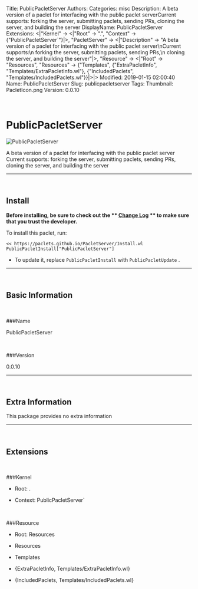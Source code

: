 Title: PublicPacletServer
Authors: 
Categories: misc
Description: A beta version of a paclet for interfacing with the public paclet serverCurrent supports:  forking the server, submitting paclets, sending PRs,  cloning the server, and building the server
DisplayName: PublicPacletServer
Extensions: <|"Kernel" -> <|"Root" -> ".", "Context" -> {"PublicPacletServer`"}|>, "PacletServer" -> <|"Description" -> "A beta version of a paclet for interfacing with the public paclet server\nCurrent supports:\n  forking the server, submitting paclets, sending PRs,\n  cloning the server, and building the server"|>, "Resource" -> <|"Root" -> "Resources", "Resources" -> {"Templates", {"ExtraPacletInfo", "Templates/ExtraPacletInfo.wl"}, {"IncludedPaclets", "Templates/IncludedPaclets.wl"}}|>|>
Modified: 2019-01-15 02:00:40
Name: PublicPacletServer
Slug: publicpacletserver
Tags: 
Thumbnail: PacletIcon.png
Version: 0.0.10

<a id="publicpacletserver" class="Section" style="width:0;height:0;margin:0;padding:0;">&zwnj;</a>

# PublicPacletServer

![PublicPacletServer]({filename}/img/PublicPacletServer/PacletIcon.png)

A beta version of a paclet for interfacing with the public paclet server
Current supports:
  forking the server, submitting paclets, sending PRs,
  cloning the server, and building the server

---

<a id="install" class="Subsection" style="width:0;height:0;margin:0;padding:0;">&zwnj;</a>

## Install

**Before installing, be sure to check out the ** **[Change Log](https://paclets.github.io/PacletServer/pages/log.html)** ** to make sure that you trust the developer.**

To install this paclet, run:

    << https://paclets.github.io/PacletServer/Install.wl
    PublicPacletInstall["PublicPacletServer"]

*  To update it, replace  ```PublicPacletInstall``` with  ```PublicPacletUpdate``` . 

---

<a id="basicinformation" class="Subsection" style="width:0;height:0;margin:0;padding:0;">&zwnj;</a>

## Basic Information

<a id="name" class="Subsubsection" style="width:0;height:0;margin:0;padding:0;">&zwnj;</a>

###Name

PublicPacletServer

<a id="version" class="Subsubsection" style="width:0;height:0;margin:0;padding:0;">&zwnj;</a>

###Version

0.0.10

---

<a id="extrainformation" class="Subsection" style="width:0;height:0;margin:0;padding:0;">&zwnj;</a>

## Extra Information

This package provides no extra information

---

<a id="extensions" class="Subsection" style="width:0;height:0;margin:0;padding:0;">&zwnj;</a>

## Extensions

<a id="kernel" class="Subsubsection" style="width:0;height:0;margin:0;padding:0;">&zwnj;</a>

###Kernel

*  Root: .

*  Context: PublicPacletServer`

<a id="resource" class="Subsubsection" style="width:0;height:0;margin:0;padding:0;">&zwnj;</a>

###Resource

*  Root: Resources

*  Resources

  *  Templates

  *  {ExtraPacletInfo, Templates/ExtraPacletInfo.wl}

  *  {IncludedPaclets, Templates/IncludedPaclets.wl}